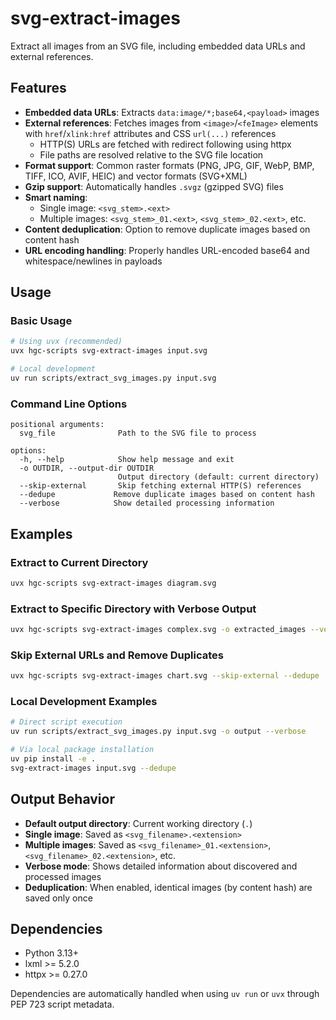 # svg-extract-images

Extract all images from an SVG file, including embedded data URLs and external references.

## Features

- **Embedded data URLs**: Extracts `data:image/*;base64,<payload>` images
- **External references**: Fetches images from `<image>`/`<feImage>` elements with `href`/`xlink:href` attributes and CSS `url(...)` references
  - HTTP(S) URLs are fetched with redirect following using httpx
  - File paths are resolved relative to the SVG file location
- **Format support**: Common raster formats (PNG, JPG, GIF, WebP, BMP, TIFF, ICO, AVIF, HEIC) and vector formats (SVG+XML)
- **Gzip support**: Automatically handles `.svgz` (gzipped SVG) files
- **Smart naming**: 
  - Single image: `<svg_stem>.<ext>`
  - Multiple images: `<svg_stem>_01.<ext>`, `<svg_stem>_02.<ext>`, etc.
- **Content deduplication**: Option to remove duplicate images based on content hash
- **URL encoding handling**: Properly handles URL-encoded base64 and whitespace/newlines in payloads

## Usage

### Basic Usage

```bash
# Using uvx (recommended)
uvx hgc-scripts svg-extract-images input.svg

# Local development
uv run scripts/extract_svg_images.py input.svg
```

### Command Line Options

```
positional arguments:
  svg_file              Path to the SVG file to process

options:
  -h, --help            Show help message and exit
  -o OUTDIR, --output-dir OUTDIR
                        Output directory (default: current directory)
  --skip-external       Skip fetching external HTTP(S) references
  --dedupe             Remove duplicate images based on content hash
  --verbose            Show detailed processing information
```

## Examples

### Extract to Current Directory
```bash
uvx hgc-scripts svg-extract-images diagram.svg
```

### Extract to Specific Directory with Verbose Output
```bash
uvx hgc-scripts svg-extract-images complex.svg -o extracted_images --verbose
```

### Skip External URLs and Remove Duplicates
```bash
uvx hgc-scripts svg-extract-images chart.svg --skip-external --dedupe
```

### Local Development Examples
```bash
# Direct script execution
uv run scripts/extract_svg_images.py input.svg -o output --verbose

# Via local package installation
uv pip install -e .
svg-extract-images input.svg --dedupe
```

## Output Behavior

- **Default output directory**: Current working directory (`.`)
- **Single image**: Saved as `<svg_filename>.<extension>`
- **Multiple images**: Saved as `<svg_filename>_01.<extension>`, `<svg_filename>_02.<extension>`, etc.
- **Verbose mode**: Shows detailed information about discovered and processed images
- **Deduplication**: When enabled, identical images (by content hash) are saved only once

## Dependencies

- Python 3.13+
- lxml >= 5.2.0
- httpx >= 0.27.0

Dependencies are automatically handled when using `uv run` or `uvx` through PEP 723 script metadata.